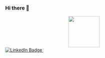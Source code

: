### Hi there 👋
<div id="header" align="center">
  <img src="https://media.tenor.com/_RYK0Ae4XakAAAAi/vibing-cool-dogs.gif" width="100"/>
</div>
<div id="badges" allign="center">
  <a href="https://www.linkedin.com/in/kacper-tracz-a62822264/">
    <img src="https://img.shields.io/badge/LinkedIn-blue?style=for-the-badge&logo=linkedin&logoColor=white" alt="LinkedIn Badge"/>
  </a>
  <img src="https://komarev.com/ghpvc/?username=your-github-username&style=flat-square&color=blue" alt=""/>
<!--   <a href="your-youtube-URL">
    <img src="https://img.shields.io/badge/YouTube-red?style=for-the-badge&logo=youtube&logoColor=white" alt="Youtube Badge"/>
  </a>
  <a href="your-twitter-URL">
    <img src="https://img.shields.io/badge/Twitter-blue?style=for-the-badge&logo=twitter&logoColor=white" alt="Twitter Badge"/>
  </a> -->
</div>
</div>
